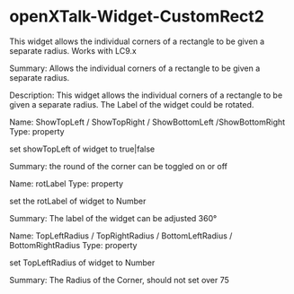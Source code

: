 # openXTalk-Widget-CustomRect2
This widget allows the individual corners of a rectangle to be given a separate radius. Works with LC9.x

Summary: Allows the individual corners of a rectangle to be given a separate radius.

Description:
This widget allows the individual corners of a rectangle to be given a separate radius.
The Label of the widget could be rotated.


Name: ShowTopLeft / ShowTopRight / ShowBottomLeft /ShowBottomRight
Type: property

  set showTopLeft of widget to true|false

Summary: the round of the corner can be toggled on or off

Name: rotLabel
Type: property

  set the rotLabel of widget to Number

Summary: The label of the widget can be adjusted 360°


Name: TopLeftRadius / TopRightRadius / BottomLeftRadius / BottomRightRadius
Type: property

  set TopLeftRadius of widget to Number

Summary: The Radius of the Corner, should not set over 75
